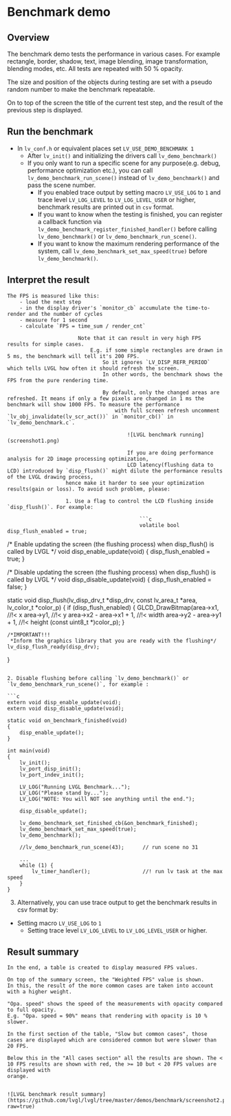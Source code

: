 # Benchmark demo

## Overview

The benchmark demo tests the performance in various cases.
For example rectangle, border, shadow, text, image blending, image transformation, blending modes, etc.
All tests are repeated with 50 % opacity.

The size and position of the objects during testing are set with a pseudo random number to make the benchmark repeatable.

On to top of the screen the title of the current test step, and the result of the previous step is displayed.

## Run the benchmark
- In `lv_conf.h` or equivalent places set `LV_USE_DEMO_BENCHMARK 1`
	- After `lv_init()` and initializing the drivers call `lv_demo_benchmark()`
	- If you only want to run a specific scene for any purpose(e.g. debug, performance optimization etc.),
		you can call `lv_demo_benchmark_run_scene()` instead of `lv_demo_benchmark()` and pass the scene number.
		- If you enabled trace output by setting macro `LV_USE_LOG` to `1` and trace level `LV_LOG_LEVEL` to `LV_LOG_LEVEL_USER` or
		higher, benchmark results are printed out in `csv` format.
		- If you want to know when the testing is finished,
		you can register a callback function via `lv_demo_benchmark_register_finished_handler()` before calling `lv_demo_benchmark()` or
		`lv_demo_benchmark_run_scene()`.
		- If you want to know the maximum rendering performance of the system, call `lv_demo_benchmark_set_max_speed(true)` before `lv_demo_benchmark()`.

## Interpret the result

	The FPS is measured like this:
		- load the next step
		- in the display driver's `monitor_cb` accumulate the time-to-render and the number of cycles
		- measure for 1 second
		- calculate `FPS = time_sum / render_cnt`

						   Note that it can result in very high FPS results for simple cases.
							   E.g. if some simple rectangles are drawn in 5 ms, the benchmark will tell it's 200 FPS.
								   So it ignores `LV_DISP_REFR_PERIOD` which tells LVGL how often it should refresh the screen.
								   In other words, the benchmark shows the FPS from the pure rendering time.

								   By default, only the changed areas are refreshed. It means if only a few pixels are changed in 1 ms the benchmark will show 1000 FPS. To measure the performance
									   with full screen refresh uncomment `lv_obj_invalidate(lv_scr_act())` in `monitor_cb()` in `lv_demo_benchmark.c`.

										   ![LVGL benchmark running](screenshot1.png)

										   If you are doing performance analysis for 2D image processing optimization,
										   LCD latency(flushing data to LCD) introduced by `disp_flush()` might dilute the performance results of the LVGL drawing process,
					   hence make it harder to see your optimization results(gain or loss). To avoid such problem, please:

					   1. Use a flag to control the LCD flushing inside `disp_flush()`. For example:

											   ```c
											   volatile bool disp_flush_enabled = true;

/* Enable updating the screen (the flushing process) when disp_flush() is called by LVGL
 */
void disp_enable_update(void)
{
	disp_flush_enabled = true;
}

/* Disable updating the screen (the flushing process) when disp_flush() is called by LVGL
 */
void disp_disable_update(void)
{
	disp_flush_enabled = false;
}

static void disp_flush(lv_disp_drv_t *disp_drv, const lv_area_t *area, lv_color_t *color_p)
{
	if (disp_flush_enabled) {
		GLCD_DrawBitmap(area->x1,                   //!< x
						area->y1,                   //!< y
						area->x2 - area->x1 + 1,    //!< width
						area->y2 - area->y1 + 1,    //!< height
						(const uint8_t *)color_p);
	}

	/*IMPORTANT!!!
	 *Inform the graphics library that you are ready with the flushing*/
	lv_disp_flush_ready(disp_drv);
}
```

2. Disable flushing before calling `lv_demo_benchmark()` or `lv_demo_benchmark_run_scene()`, for example :

```c
extern void disp_enable_update(void);
extern void disp_disable_update(void);

static void on_benchmark_finished(void)
{
	disp_enable_update();
}

int main(void)
{
	lv_init();
	lv_port_disp_init();
	lv_port_indev_init();

	LV_LOG("Running LVGL Benchmark...");
	LV_LOG("Please stand by...");
	LV_LOG("NOTE: You will NOT see anything until the end.");

	disp_disable_update();

	lv_demo_benchmark_set_finished_cb(&on_benchmark_finished);
	lv_demo_benchmark_set_max_speed(true);
	lv_demo_benchmark();

	//lv_demo_benchmark_run_scene(43);      // run scene no 31

	...
	while (1) {
		lv_timer_handler();                 //! run lv task at the max speed
	}
}
```



3. Alternatively, you can use trace output to get the benchmark results in csv format by:
- Setting macro `LV_USE_LOG` to `1`
	- Setting trace level `LV_LOG_LEVEL` to `LV_LOG_LEVEL_USER` or higher.




## Result summary
	In the end, a table is created to display measured FPS values.

	On top of the summary screen, the "Weighted FPS" value is shown.
	In this, the result of the more common cases are taken into account with a higher weight.

	"Opa. speed" shows the speed of the measurements with opacity compared to full opacity.
	E.g. "Opa. speed = 90%" means that rendering with opacity is 10 % slower.

	In the first section of the table, "Slow but common cases", those cases are displayed which are considered common but were slower than 20 FPS.

	Below this in the "All cases section" all the results are shown. The < 10 FPS results are shown with red, the >= 10 but < 20 FPS values are displayed with
	orange.


	![LVGL benchmark result summary](https://github.com/lvgl/lvgl/tree/master/demos/benchmark/screenshot2.png?raw=true)
